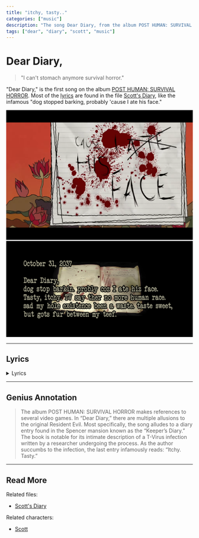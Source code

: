```yaml
---
title: "itchy, tasty.."
categories: ["music"]
description: "The song Dear Diary, from the album POST HUMAN: SURVIVAL HORROR."
tags: ["dear", "diary", "scott", "music"]
---
```

# Dear Diary,

> "I can't stomach anymore survival horror."

"Dear Diary," is the first song on the album [POST HUMAN: SURVIVAL HORROR](ph-survival-horror). 
Most of the [lyrics](#lyrics) are found in the file [Scott's Diary](../for-sof/scott_personal_journal), like the infamous "dog stopped barking, probably 'cause I ate his face."

![atehisfacsong](https://raw.githubusercontent.com/bmth-arg-wiki/wiki-assets/main/music/ph1/dear-diary/atehisface.PNG)
![atehisfacediary](https://raw.githubusercontent.com/bmth-arg-wiki/wiki-assets/main/files/scott_diary/gallery/r.jpg)

***

## Lyrics

<details class="lyrics">
    <summary>Lyrics</summary>

Dear diary, I don't know what's going on, but something's up/
The dog won't stop barking and I think my TV is bust/
Every channel is the same, it's sending me insane/
And earlier, somebody bit me, what a fucking day/

The sky is falling, it's fucking boring/
I'm going braindead, isolated/
God is a shithead and we're his rejects/
Traumatised for breakfast/
I can't stomach anymore/
Survival Horror/

Dear diary, I feel itchy like there's bugs under my skin/
The dog's gone rabid (Shut the fuck up!) doing my head in/
I keep fading in and out, I don't know where I've been/
I feel so hungry, what the hell is happening?/

The sky is falling, it's fucking boring/
I'm going braindead, isolatеd/
God is a shithead and we're his rеjects/
Traumatised for breakfast/
I can't stomach anymore/
Survival Horror/

Dear diary, dog stopped barking, probably 'cause I ate his face/
"Tasty, itchy," TV say there's no more human race/
Kinda sad my whole entire existence been a waste/
Ah, never mind, it's not the end of the world, oh, wait/

Fly, hahahaha, oh/
Lie, oh.

(Source: Genius Lyrics website)

</details>

***

## Genius Annotation

> The album POST HUMAN: SURVIVAL HORROR makes references to several video games. In “Dear Diary,” 
there are multiple allusions to the original Resident Evil. Most specifically, the song alludes 
to a diary entry found in the Spencer mansion known as the “Keeper’s Diary.” The book is notable 
for its intimate description of a T-Virus infection written by a researcher undergoing the process. 
As the author succumbs to the infection, the last entry infamously reads: “Itchy. Tasty.”

***

## Read More

Related files:

- [Scott's Diary](../for-sof/scott_personal_journal)

Related characters:

- [Scott](../characters/syko)